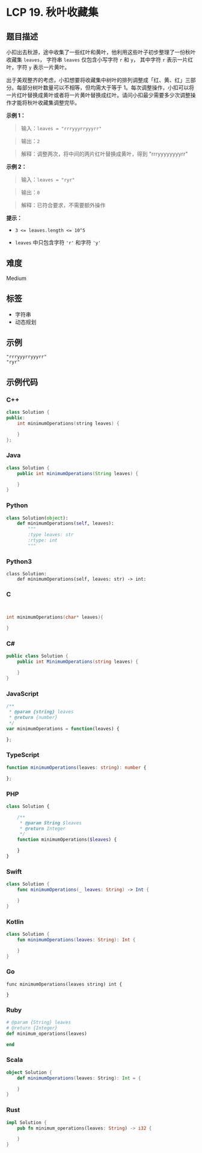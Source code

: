 # LCP 19. 秋叶收藏集

## 题目描述

小扣出去秋游，途中收集了一些红叶和黄叶，他利用这些叶子初步整理了一份秋叶收藏集 `leaves`， 字符串 `leaves` 仅包含小写字符 `r` 和 `y`， 其中字符 `r` 表示一片红叶，字符 `y` 表示一片黄叶。
出于美观整齐的考虑，小扣想要将收藏集中树叶的排列调整成「红、黄、红」三部分。每部分树叶数量可以不相等，但均需大于等于 1。每次调整操作，小扣可以将一片红叶替换成黄叶或者将一片黄叶替换成红叶。请问小扣最少需要多少次调整操作才能将秋叶收藏集调整完毕。

**示例 1：**
>输入：`leaves = "rrryyyrryyyrr"`
>
>输出：`2`
>
>解释：调整两次，将中间的两片红叶替换成黄叶，得到 "rrryyyyyyyyrr"

**示例 2：**
>输入：`leaves = "ryr"`
>
>输出：`0`
>
>解释：已符合要求，不需要额外操作

**提示：**
- `3 <= leaves.length <= 10^5`
- `leaves` 中只包含字符 `'r'` 和字符 `'y'`

## 难度

Medium

## 标签

- 字符串
- 动态规划

## 示例

```
"rrryyyrryyyrr"
"ryr"
```

## 示例代码

### C++

```cpp
class Solution {
public:
    int minimumOperations(string leaves) {

    }
};
```

### Java

```java
class Solution {
    public int minimumOperations(String leaves) {

    }
}
```

### Python

```python
class Solution(object):
    def minimumOperations(self, leaves):
        """
        :type leaves: str
        :rtype: int
        """
```

### Python3

```python3
class Solution:
    def minimumOperations(self, leaves: str) -> int:
```

### C

```c


int minimumOperations(char* leaves){

}
```

### C#

```csharp
public class Solution {
    public int MinimumOperations(string leaves) {

    }
}
```

### JavaScript

```javascript
/**
 * @param {string} leaves
 * @return {number}
 */
var minimumOperations = function(leaves) {

};
```

### TypeScript

```typescript
function minimumOperations(leaves: string): number {

};
```

### PHP

```php
class Solution {

    /**
     * @param String $leaves
     * @return Integer
     */
    function minimumOperations($leaves) {

    }
}
```

### Swift

```swift
class Solution {
    func minimumOperations(_ leaves: String) -> Int {

    }
}
```

### Kotlin

```kotlin
class Solution {
    fun minimumOperations(leaves: String): Int {

    }
}
```

### Go

```golang
func minimumOperations(leaves string) int {

}
```

### Ruby

```ruby
# @param {String} leaves
# @return {Integer}
def minimum_operations(leaves)

end
```

### Scala

```scala
object Solution {
    def minimumOperations(leaves: String): Int = {

    }
}
```

### Rust

```rust
impl Solution {
    pub fn minimum_operations(leaves: String) -> i32 {

    }
}
```

